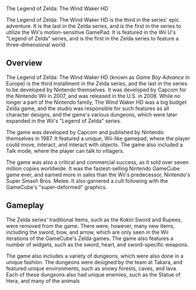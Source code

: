 The Legend of Zelda: The Wind Waker HD

The Legend of Zelda: The Wind Waker HD is the third in the series' epic adventure. It is the last in the Zelda series, and is the first in the series to utilize the Wii's motion-sensitive GamePad. It is featured in the Wii U's "Legend of Zelda" series, and is the first in the Zelda series to feature a three-dimensional world.

## Overview

The Legend of Zelda: The Wind Waker HD (known as _Game Boy Advance_ in Europe) is the third installment in the Zelda series, and the last in the series to be developed by Nintendo themselves. It was developed by Capcom for the Nintendo Wii in 2007, and was released in the U.S. in 2008. While no longer a part of the Nintendo family, The Wind Waker HD was a big budget Zelda game, and the studio was responsible for such features as all character designs, and the game's various dungeons, which were later expanded in the Wii's "Legend of Zelda" series.

The game was developed by Capcom and published by Nintendo themselves in 1987. It featured a unique, Wii-like gamepad, where the player could move, interact, and interact with objects. The game also included a Talk mode, where the player can talk to villagers.

The game was also a critical and commercial success, as it sold over seven million copies worldwide. It was the fastest-selling Nintendo GameCube game ever, and earned more in sales than the Wii's predecessor, Nintendo's Super Smash Bros. Melee. It also garnered a cult following with the GameCube's "super-deformed" graphics.

## Gameplay

The Zelda series' traditional items, such as the Kokiri Sword and Rupees, were removed from the game. There were, however, many new items, including the sword, bow, and arrow, which are only seen in the Wii iterations of the GameCube's Zelda games. The game also features a number of widgets, such as the sword, heart, and sword-specific weapons.

The game also includes a variety of dungeons, which were also done in a unique fashion. The dungeons were designed by the team at Takara, and featured unique environments, such as snowy forests, caves, and lava. Each of these dungeons also had unique enemies, such as the Statue of Hera, and many of the animals